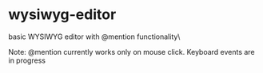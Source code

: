 # wysiwyg-editor
basic WYSIWYG editor with @mention functionality\

Note: @mention currently works only on mouse click. Keyboard events are in progress
